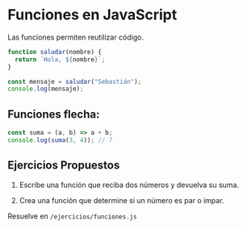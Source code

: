 # Funciones en JavaScript

Las funciones permiten reutilizar código.

```js
function saludar(nombre) {
  return `Hola, ${nombre}`;
}

const mensaje = saludar("Sebastián");
console.log(mensaje);
```

## Funciones flecha:

```js
const suma = (a, b) => a + b;
console.log(suma(3, 4)); // 7
```

## Ejercicios Propuestos

1. Escribe una función que reciba dos números y devuelva su suma.

2. Crea una función que determine si un número es par o impar.

Resuelve en `/ejercicios/funciones.js`
